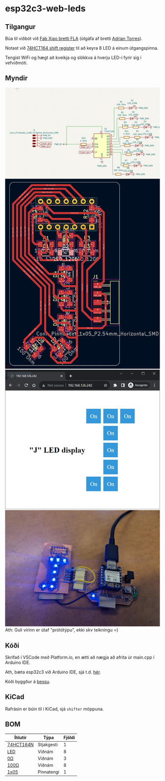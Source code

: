 # esp32c3-web-leds

## Tilgangur

Búa til viðbót við [Fab Xiao bretti FLA](https://github.com/Fab-Lab-Akureyri/fla-xiao) (útgáfa af bretti [Adrian Torres](https://fabacademy.org/2020/labs/leon/students/adrian-torres/fabxiao.html)). 

Notast við [74HCT164 shift register](https://www.diodes.com/assets/Datasheets/74HCT164.pdf) til að keyra 8 LED á einum útgangspinna. 

Tengist WiFi og hægt að kveikja og slökkva á hverju LED-i fyrir sig í vefviðmóti. 

## Myndir
![Schematic](schematic.jpg)
![PCB layout](layout.jpg)
![Web interface](web.jpg)
![Board](board.jpg)
Ath: Guli vírinn er útaf "prótótýpu", ekki skv teikningu =)

## Kóði

Skrifað í VSCode með Platform.io, en ætti að nægja að afrita úr main.cpp í Arduino IDE. 

Ath, bæta esp32c3 við Arduino IDE, sjá t.d. [hér](https://dev.to/rafalozan0/esp32-c3-12f-using-the-arduino-ide-getting-started-environment-setup-38ij). 

Kóði byggður á [þessu](https://www.instructables.com/Web-Controlled-Desk-Lamp-With-XIAO-ESP32-C3/).

## KiCad

Rafrásin er búin til í KiCad, sjá `shifter` möppuna. 

## BOM

|   Íhlutir |   Týpa    |   Fjöldi  |
|   ---     |   ---     |   ---     |
| [74HCT164N](https://www.digikey.com/en/products/detail/nxp-usa-inc/74hct164n-652/763124)              |   Stjakgesti  |   1   |
| [LED](https://www.digikey.com/en/products/detail/w%C3%BCrth-elektronik/150120BS75000/4489933)         |   Viðnám      |   8   |
| [0Ω](https://www.digikey.com/en/products/detail/yageo/RC1206FR-070RL/5698945)                         |   Viðnám      |   3   |
| [100Ω](https://www.digikey.com/en/products/detail/yageo/RC1206FR-07100RL/728491)                      |   Viðnám      |   8   |
| [1x05](https://www.digikey.com/en/products/detail/sullins-connector-solutions/GBC36SGSN-M89/862355)   |   Pinnatengi  |   1   |